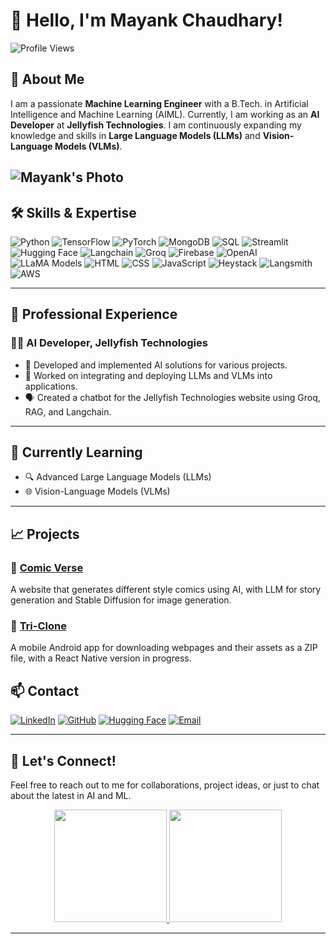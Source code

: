 # 👋 Hello, I'm Mayank Chaudhary!

![Profile Views](https://komarev.com/ghpvc/?username=mynkchaudhry&color=blueviolet)

## 🚀 About Me
I am a passionate **Machine Learning Engineer** with a B.Tech. in Artificial Intelligence and Machine Learning (AIML). Currently, I am working as an **AI Developer** at **Jellyfish Technologies**. I am continuously expanding my knowledge and skills in **Large Language Models (LLMs)** and **Vision-Language Models (VLMs)**.

![Mayank's Photo](https://github.com/mynkchaudhry/Mynkchaudhry/blob/main/readme.jpeg) <!-- Replace with your actual photo URL -->
---

## 🛠 Skills & Expertise
![Python](https://img.shields.io/badge/-Python-3776AB?style=flat&logo=python&logoColor=white) ![TensorFlow](https://img.shields.io/badge/-TensorFlow-FF6F00?style=flat&logo=tensorflow&logoColor=white) ![PyTorch](https://img.shields.io/badge/-PyTorch-EE4C2C?style=flat&logo=pytorch&logoColor=white) ![MongoDB](https://img.shields.io/badge/-MongoDB-47A248?style=flat&logo=mongodb&logoColor=white) ![SQL](https://img.shields.io/badge/-SQL-4479A1?style=flat&logo=postgresql&logoColor=white) ![Streamlit](https://img.shields.io/badge/-Streamlit-FF4B4B?style=flat&logo=streamlit&logoColor=white) ![Hugging Face](https://img.shields.io/badge/-Hugging%20Face-F4AE1A?style=flat&logo=hugging-face&logoColor=white) ![Langchain](https://img.shields.io/badge/-Langchain-2C3E50?style=flat&logo=chainlink&logoColor=white) ![Groq](https://img.shields.io/badge/-Groq-31A8FF?style=flat&logoColor=white) ![Firebase](https://img.shields.io/badge/-Firebase-FFCA28?style=flat&logo=firebase&logoColor=black) ![OpenAI](https://img.shields.io/badge/-OpenAI-FF0080?style=flat&logo=openai&logoColor=white) ![LLaMA Models](https://img.shields.io/badge/-LLaMA%20Models-FF4B4B?style=flat&logoColor=white) ![HTML](https://img.shields.io/badge/-HTML-E34F26?style=flat&logo=html5&logoColor=white) ![CSS](https://img.shields.io/badge/-CSS-1572B6?style=flat&logo=css3&logoColor=white) ![JavaScript](https://img.shields.io/badge/-JavaScript-F7DF1E?style=flat&logo=javascript&logoColor=black) ![Heystack](https://img.shields.io/badge/-Heystack-00B0D8?style=flat&logoColor=white) ![Langsmith](https://img.shields.io/badge/-Langsmith-FFA500?style=flat&logoColor=white) ![AWS](https://img.shields.io/badge/-AWS-232F3E?style=flat&logo=amazon-aws&logoColor=white)


---

## 💼 Professional Experience

### 🧑‍💻 AI Developer, Jellyfish Technologies
- 🚀 Developed and implemented AI solutions for various projects.
- 🤖 Worked on integrating and deploying LLMs and VLMs into applications.
- 🗣️ Created a chatbot for the Jellyfish Technologies website using Groq, RAG, and Langchain.

---

## 🌱 Currently Learning
- 🔍 Advanced Large Language Models (LLMs)
- 🌐 Vision-Language Models (VLMs)

---

## 📈 Projects

### 🎨 [Comic Verse](https://comicc.netlify.app/)
A website that generates different style comics using AI, with LLM for story generation and Stable Diffusion for image generation.

### 📱 [Tri-Clone](https://huggingface.co/spaces/mynkchaudhry/Projects)
A mobile Android app for downloading webpages and their assets as a ZIP file, with a React Native version in progress.

## 📫 Contact
[![LinkedIn](https://img.shields.io/badge/-LinkedIn-0077B5?style=flat&logo=linkedin&logoColor=white)](https://www.linkedin.com/in/mayank-chaudhary-3a65161bb)
[![GitHub](https://img.shields.io/badge/-GitHub-181717?style=flat&logo=github&logoColor=white)](https://github.com/mynkchaudhry)
[![Hugging Face](https://img.shields.io/badge/-Hugging%20Face-F4AE1A?style=flat&logo=hugging-face&logoColor=white)](https://huggingface.co/mynkchaudhry)
[![Email](https://img.shields.io/badge/-Email-D14836?style=flat&logo=gmail&logoColor=white)](mailto:mayanktalan98@gmail.com)

---

## 💬 Let's Connect!
Feel free to reach out to me for collaborations, project ideas, or just to chat about the latest in AI and ML.

<p align="center">
<a href="https://github.com/mynkchaudhry">
  <img height="180em" src="https://github-readme-stats-eight-theta.vercel.app/api?username=mynkchaudhry&show_icons=true&theme=algolia&include_all_commits=true&count_private=true"/>
  <img height="180em" src="https://github-readme-stats-eight-theta.vercel.app/api/top-langs/?username=mynkchaudhry&layout=compact&langs_count=8&theme=algolia"/>
</a>
</p>


---


